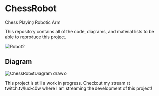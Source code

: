# ChessRobot
Chess Playing Robotic Arm

This repository contains all of the code, diagrams, and material lists to be able to reproduce this project.

![Robot2](https://user-images.githubusercontent.com/11038745/212561156-0749ada2-afdc-4f0a-8886-a6e51f197abf.jpg)

## Diagram
![ChessRobotDiagram drawio](https://user-images.githubusercontent.com/11038745/212986803-f5f60320-9602-4204-9a3f-092ad5e3efd7.png)

This project is still a work in progress. Checkout my stream at twitch.tv/luckc0w where I am streaming the development of this project!
